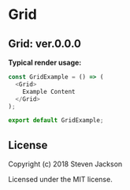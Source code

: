 Grid
================
Grid: ver.0.0.0 
---
**Typical render usage:**

```js
const GridExample = () => (
  <Grid>
    Example Content
  </Grid>
);

export default GridExample;
```

## License
Copyright (c) 2018 Steven Jackson

Licensed under the MIT license.
